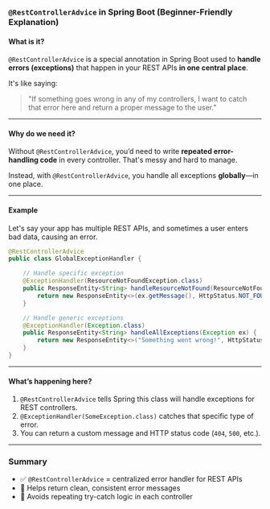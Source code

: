 ### `@RestControllerAdvice` in Spring Boot (Beginner-Friendly Explanation)

#### What is it?

`@RestControllerAdvice` is a special annotation in Spring Boot used to **handle errors (exceptions)** that happen in your REST APIs **in one central place**.

It's like saying:

> "If something goes wrong in any of my controllers, I want to catch that error here and return a proper message to the user."

---

#### Why do we need it?

Without `@RestControllerAdvice`, you’d need to write **repeated error-handling code** in every controller. That's messy and hard to manage.

Instead, with `@RestControllerAdvice`, you handle all exceptions **globally**—in one place.

---

#### Example

Let's say your app has multiple REST APIs, and sometimes a user enters bad data, causing an error.

```java
@RestControllerAdvice
public class GlobalExceptionHandler {

    // Handle specific exception
    @ExceptionHandler(ResourceNotFoundException.class)
    public ResponseEntity<String> handleResourceNotFound(ResourceNotFoundException ex) {
        return new ResponseEntity<>(ex.getMessage(), HttpStatus.NOT_FOUND);
    }

    // Handle generic exceptions
    @ExceptionHandler(Exception.class)
    public ResponseEntity<String> handleAllExceptions(Exception ex) {
        return new ResponseEntity<>("Something went wrong!", HttpStatus.INTERNAL_SERVER_ERROR);
    }
}
```

---

#### What’s happening here?

1. `@RestControllerAdvice` tells Spring this class will handle exceptions for REST controllers.
2. `@ExceptionHandler(SomeException.class)` catches that specific type of error.
3. You can return a custom message and HTTP status code (`404`, `500`, etc.).

---


### Summary

* ✅ `@RestControllerAdvice` = centralized error handler for REST APIs
* 🎯 Helps return clean, consistent error messages
* 🚫 Avoids repeating try-catch logic in each controller
